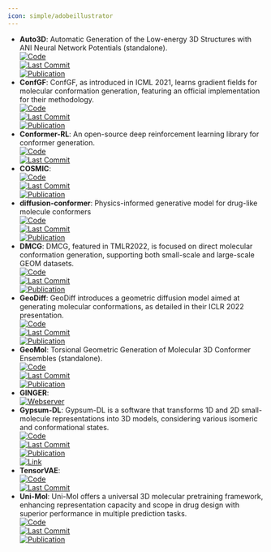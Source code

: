 ```yaml
---
icon: simple/adobeillustrator
---
```


- **Auto3D**: Automatic Generation of the Low-energy 3D Structures with ANI Neural Network Potentials (standalone).  
	[![Code](https://img.shields.io/github/stars/isayevlab/Auto3D_pkg?style=for-the-badge&logo=github)](https://github.com/isayevlab/Auto3D_pkg)  
	[![Last Commit](https://img.shields.io/github/last-commit/isayevlab/Auto3D_pkg?style=for-the-badge&logo=github)](https://github.com/isayevlab/Auto3D_pkg)  
	[![Publication](https://img.shields.io/badge/Publication-Citations:26-blue?style=for-the-badge&logo=bookstack)](https://doi.org/10.1021/acs.jcim.2c00817)  
- **ConfGF**: ConfGF, as introduced in ICML 2021, learns gradient fields for molecular conformation generation, featuring an official implementation for their methodology.  
	[![Code](https://img.shields.io/github/stars/DeepGraphLearning/ConfGF?style=for-the-badge&logo=github)](https://github.com/DeepGraphLearning/ConfGF)  
	[![Last Commit](https://img.shields.io/github/last-commit/DeepGraphLearning/ConfGF?style=for-the-badge&logo=github)](https://github.com/DeepGraphLearning/ConfGF)  
	[![Publication](https://img.shields.io/badge/Publication-Citations:0-blue?style=for-the-badge&logo=bookstack)](https://doi.org/10.48550/arXiv.2105.03902)  
- **Conformer-RL**: An open-source deep reinforcement learning library for conformer generation.  
	[![Code](https://img.shields.io/github/stars/ZimmermanGroup/conformer-rl?style=for-the-badge&logo=github)](https://github.com/ZimmermanGroup/conformer-rl)  
	[![Last Commit](https://img.shields.io/github/last-commit/ZimmermanGroup/conformer-rl?style=for-the-badge&logo=github)](https://github.com/ZimmermanGroup/conformer-rl)  
- **COSMIC**:   
	[![Code](https://img.shields.io/github/stars/insilicomedicine/COSMIC?style=for-the-badge&logo=github)](https://github.com/insilicomedicine/COSMIC)  
	[![Last Commit](https://img.shields.io/github/last-commit/insilicomedicine/COSMIC?style=for-the-badge&logo=github)](https://github.com/insilicomedicine/COSMIC)  
	[![Publication](https://img.shields.io/badge/Publication-Citations:0-blue?style=for-the-badge&logo=bookstack)](https://doi.org/10.1021/acs.jcim.3c00989)  
- **diffusion-conformer**: Physics-informed generative model for drug-like molecule conformers  
	[![Code](https://img.shields.io/github/stars/nobiastx/diffusion-conformer?style=for-the-badge&logo=github)](https://github.com/nobiastx/diffusion-conformer)  
	[![Last Commit](https://img.shields.io/github/last-commit/nobiastx/diffusion-conformer?style=for-the-badge&logo=github)](https://github.com/nobiastx/diffusion-conformer)  
	[![Publication](https://img.shields.io/badge/Publication-Citations:0-blue?style=for-the-badge&logo=bookstack)](https://pubs.acs.org/doi/10.1021/acs.jcim.3c01816)  
- **DMCG**: DMCG, featured in TMLR2022, is focused on direct molecular conformation generation, supporting both small-scale and large-scale GEOM datasets.  
	[![Code](https://img.shields.io/github/stars/DirectMolecularConfGen/DMCG?style=for-the-badge&logo=github)](https://github.com/DirectMolecularConfGen/DMCG)  
	[![Last Commit](https://img.shields.io/github/last-commit/DirectMolecularConfGen/DMCG?style=for-the-badge&logo=github)](https://github.com/DirectMolecularConfGen/DMCG)  
	[![Publication](https://img.shields.io/badge/Publication-Citations:0-blue?style=for-the-badge&logo=bookstack)](https://doi.org/10.48550/arXiv.2202.01356)  
- **GeoDiff**: GeoDiff introduces a geometric diffusion model aimed at generating molecular conformations, as detailed in their ICLR 2022 presentation.  
	[![Code](https://img.shields.io/github/stars/MinkaiXu/GeoDiff?style=for-the-badge&logo=github)](https://github.com/MinkaiXu/GeoDiff)  
	[![Last Commit](https://img.shields.io/github/last-commit/MinkaiXu/GeoDiff?style=for-the-badge&logo=github)](https://github.com/MinkaiXu/GeoDiff)  
	[![Publication](https://img.shields.io/badge/Publication-Citations:0-blue?style=for-the-badge&logo=bookstack)](https://doi.org/10.48550/arXiv.2203.02923)  
- **GeoMol**: Torsional Geometric Generation of Molecular 3D Conformer Ensembles (standalone).  
	[![Code](https://img.shields.io/github/stars/PattanaikL/GeoMol?style=for-the-badge&logo=github)](https://github.com/PattanaikL/GeoMol)  
	[![Last Commit](https://img.shields.io/github/last-commit/PattanaikL/GeoMol?style=for-the-badge&logo=github)](https://github.com/PattanaikL/GeoMol)  
	[![Publication](https://img.shields.io/badge/Publication-Citations:0-blue?style=for-the-badge&logo=bookstack)](https://doi.org/10.48550/arXiv.2106.07802)  
- **GINGER**:   
	[![Webserver](https://img.shields.io/badge/Webserver-online-brightgreen?style=for-the-badge&logo=cachet&logoColor=65FF8F)](https://www.molsoft.com/gingerdemo.html)  
- **Gypsum-DL**: Gypsum-DL is a software that transforms 1D and 2D small-molecule representations into 3D models, considering various isomeric and conformational states.  
	[![Code](https://img.shields.io/github/stars/durrantlab/gypsum_dl?style=for-the-badge&logo=github)](https://github.com/durrantlab/gypsum_dl/)  
	[![Last Commit](https://img.shields.io/github/last-commit/durrantlab/gypsum_dl?style=for-the-badge&logo=github)](https://github.com/durrantlab/gypsum_dl/)  
	[![Publication](https://img.shields.io/badge/Publication-Citations:50-blue?style=for-the-badge&logo=bookstack)](https://doi.org/10.1186/s13321-019-0358-3)  
	[![Link](https://img.shields.io/badge/Link-online-brightgreen?style=for-the-badge&logo=cachet&logoColor=65FF8F)](https://durrantlab.pitt.edu/gypsum-dl/)  
- **TensorVAE**:   
	[![Code](https://img.shields.io/github/stars/yuh8/TensorVAE?style=for-the-badge&logo=github)](https://github.com/yuh8/TensorVAE)  
	[![Last Commit](https://img.shields.io/github/last-commit/yuh8/TensorVAE?style=for-the-badge&logo=github)](https://github.com/yuh8/TensorVAE)  
- **Uni-Mol**: Uni-Mol offers a universal 3D molecular pretraining framework, enhancing representation capacity and scope in drug design with superior performance in multiple prediction tasks.  
	[![Code](https://img.shields.io/github/stars/deepmodeling/Uni-Mol?style=for-the-badge&logo=github)](https://github.com/deepmodeling/Uni-Mol)  
	[![Last Commit](https://img.shields.io/github/last-commit/deepmodeling/Uni-Mol?style=for-the-badge&logo=github)](https://github.com/deepmodeling/Uni-Mol)  
	[![Publication](https://img.shields.io/badge/Publication-Citations:N/A-blue?style=for-the-badge&logo=bookstack)](https://openreview.net/forum?id=6K2RM6wVqKu)  
